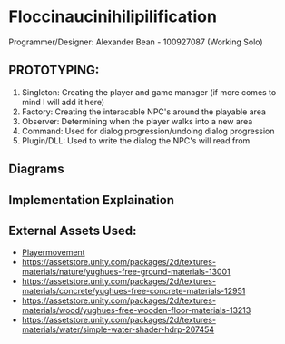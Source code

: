 # Floccinaucinihilipilification

Programmer/Designer: Alexander Bean - 100927087 (Working Solo)


## PROTOTYPING:
1. Singleton: Creating the player and game manager (if more comes to mind I will add it here)
2. Factory: Creating the interacable NPC's around the playable area
3. Observer: Determining when the player walks into a new area
4. Command: Used for dialog progression/undoing dialog progression
5. Plugin/DLL: Used to write the dialog the NPC's will read from

## Diagrams

## Implementation Explaination

## External Assets Used: 
- [Playermovement](https://github.com/alvarojuq/ExamStarterUnity/blob/main/Assets/Scripts/Movement.cs)
- https://assetstore.unity.com/packages/2d/textures-materials/nature/yughues-free-ground-materials-13001 
- https://assetstore.unity.com/packages/2d/textures-materials/concrete/yughues-free-concrete-materials-12951
- https://assetstore.unity.com/packages/2d/textures-materials/wood/yughues-free-wooden-floor-materials-13213
- https://assetstore.unity.com/packages/2d/textures-materials/water/simple-water-shader-hdrp-207454
